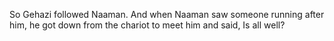 So Gehazi followed Naaman. And when Naaman saw someone running after him, he got down from the chariot to meet him and said, Is all well?
